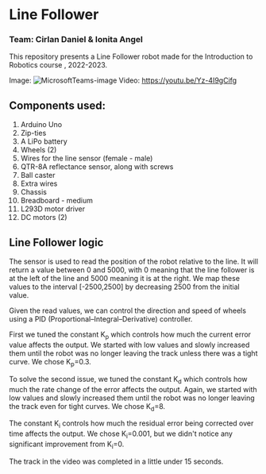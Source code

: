 
# Line Follower

### Team: Cirlan Daniel & Ionita Angel
This repository presents a Line Follower robot made for the Introduction to Robotics course , 2022-2023.

Image: ![MicrosoftTeams-image](https://user-images.githubusercontent.com/79210109/213531648-eacd1987-6b45-40ac-9b4b-5d4bed98cac2.png)
Video: 
https://youtu.be/Yz-4I9gCifg

## Components used: 


1. Arduino Uno
2. Zip-ties
3. A LiPo battery
4. Wheels (2)
5. Wires for the line sensor (female - male)
6. QTR-8A reflectance sensor, along with screws
7. Ball caster
8. Extra wires
9. Chassis
10. Breadboard - medium
11. L293D motor driver
12. DC motors (2)

## Line Follower logic

The sensor is used to read the position of the robot relative to the line. It will return a value between 0 and 5000, with 0 meaning that the line follower is at the left of the line and 5000 meaning it is at the right. We map these values to the interval [-2500,2500] by decreasing 2500 from the initial value.

Given the read values, we can control the direction and speed of wheels using a PID (Proportional–Integral–Derivative) controller. 

First we tuned the constant K<sub>p</sub> which controls how much the current error value affects the output. We started with low values and slowly increased them until the robot was no longer leaving the track unless there was a tight curve. We chose K<sub>p</sub>=0.3.

To solve the second issue, we tuned the constant K<sub>d</sub> which controls how much the rate change of the error affects the output. Again, we started with low values and slowly increased them until the robot was no longer leaving the track even for tight curves. We chose K<sub>d</sub>=8.

The constant K<sub>i</sub> controls how much the residual error being corrected over time affects the output. We chose K<sub>i</sub>=0.001, but we didn't notice any significant improvement from K<sub>i</sub>=0.

The track in the video was completed in a little under 15 seconds.


